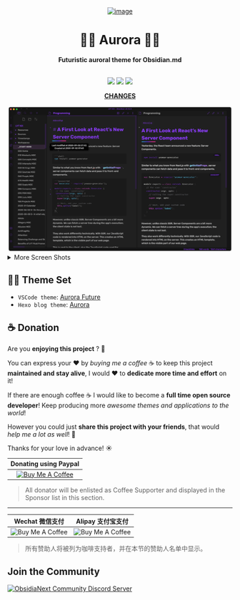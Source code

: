 <div align="center">
  <a href="https://tridiamond.tech" target="_blank" rel="noopener noreferrer">
    <img width="450" alt="image" src="https://user-images.githubusercontent.com/24708758/114228502-196c9000-99a9-11eb-87c7-de981ddc4872.png">
  </a>
  <br/>
  <h1>🏳️‍🌈 <b>Aurora</b> 🏳️‍🌈</h1>
  <strong>Futuristic auroral theme for Obsidian.md</strong>
</div>

<br/>

<p align="center">
  <img src="https://img.shields.io/github/v/release/auroral-ui/aurora-obsidian-md">
  <img src="https://img.shields.io/github/release-date/auroral-ui/aurora-obsidian-md">
  <img src="https://img.shields.io/github/license/auroral-ui/aurora-obsidian-md">
</p>

<div align="center">

**[CHANGES](https://github.com/auroral-ui/aurora-obsidian-md/blob/main/CHANGELOG.md)**

</div>

<img src="./screenshots/screenshot-1.png">

<details>
  <summary> More Screen Shots </summary>
  <img src="./screenshots/screenshot-2.png">
  <img src="./screenshots/screenshot-3.png">
  <img src="./screenshots/screenshot-4.png">
</details>

## 🏳️‍🌈 Theme Set

- `VSCode theme`: [Aurora Future](https://github.com/auroral-ui/aurora-future-vscode-theme)
- `Hexo blog theme`: [Aurora](https://github.com/auroral-ui/hexo-theme-aurora)

## ☕️ Donation

Are you **enjoying this project** ? 👋

You can express your ❤️ by _buying me a coffee_ ☕️ to keep this project **maintained and stay alive**, I would ❤️ to **dedicate more time and effort** on it!

If there are enough coffee ☕️ I would like to become a **full time open source developer**! Keep producing more _awesome themes and applications to the world_!

However you could just **share this project with your friends**, that would _help me a lot as well_! 👊

Thanks for your love in advance! ☀️

|                                                                                                                Donating using Paypal                                                                                                                 |
| :--------------------------------------------------------------------------------------------------------------------------------------------------------------------------------------------------------------------------------------------------: |
| <a href="https://www.buymeacoffee.com/tridiamond" target="_blank"><img src="https://cdn.buymeacoffee.com/buttons/v2/default-yellow.png" alt="Buy Me A Coffee" height="60" width="217" style="height: 60px !important;width: 217px !important;" ></a> |

> All donator will be enlisted as Coffee Supporter and displayed in the Sponsor list in this section.

---

|                                         Wechat 微信支付                                         |                                        Alipay 支付宝支付                                        |
| :---------------------------------------------------------------------------------------------: | :---------------------------------------------------------------------------------------------: |
| <img src="https://img-blog.csdnimg.cn/20210330175112304.png" alt="Buy Me A Coffee" width="150"> | <img src="https://img-blog.csdnimg.cn/20210330175153827.png" alt="Buy Me A Coffee" width="150"> |

> 所有赞助人将被列为咖啡支持者，并在本节的赞助人名单中显示。

## Join the Community

<a href="https://discord.gg/VC7CrYfds5" target="_blank"><img src="https://discordapp.com/api/guilds/801943105913225246/widget.png?style=banner3" alt="ObsidiaNext Community Discord Server"></a>
